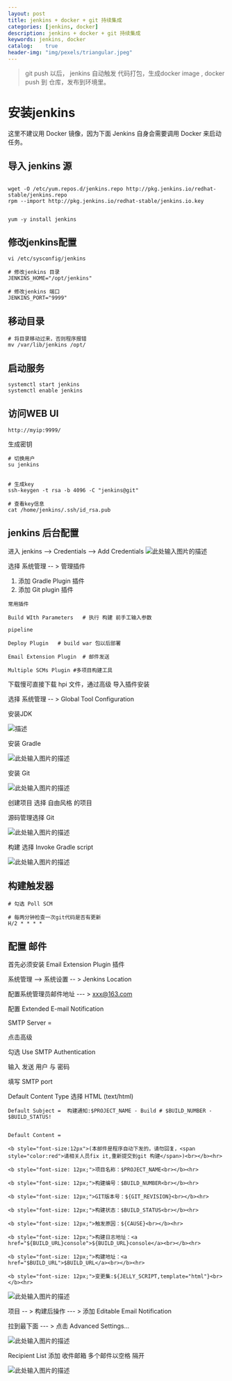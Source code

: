 ```yaml
---
layout: post
title: jenkins + docker + git 持续集成
categories: [jenkins, docker]
description: jenkins + docker + git 持续集成
keywords: jenkins, docker
catalog:    true
header-img: "img/pexels/triangular.jpeg"
---
```



> git push 以后， jenkins 自动触发 代码打包，生成docker image , docker push 到 仓库，发布到环境里。


# 安装jenkins

这里不建议用 Docker 镜像，因为下面 Jenkins 自身会需要调用 Docker 来启动任务。


## 导入 jenkins 源

```

wget -O /etc/yum.repos.d/jenkins.repo http://pkg.jenkins.io/redhat-stable/jenkins.repo
rpm --import http://pkg.jenkins.io/redhat-stable/jenkins.io.key


yum -y install jenkins 
```


## 修改jenkins配置

```
vi /etc/sysconfig/jenkins

# 修改jenkins 目录
JENKINS_HOME="/opt/jenkins"

# 修改jenkins 端口
JENKINS_PORT="9999"
```

## 移动目录

```
# 将目录移动过来，否则程序报错
mv /var/lib/jenkins /opt/
```


## 启动服务

```
systemctl start jenkins
systemctl enable jenkins
```



## 访问WEB UI

```
http://myip:9999/ 
```



生成密钥

```
# 切换用户
su jenkins


# 生成key
ssh-keygen -t rsa -b 4096 -C "jenkins@git"

# 查看key信息
cat /home/jenkins/.ssh/id_rsa.pub
```

## jenkins 后台配置

进入 jenkins --> Credentials --> Add Credentials
![此处输入图片的描述][1]



选择 系统管理 -- > 管理插件

1. 添加 Gradle Plugin 插件
2. 添加 Git plugin 插件



```
常用插件

Build WIth Parameters   # 执行 构建 前手工输入参数

pipeline

Deploy Plugin   # build war 包以后部署

Email Extension Plugin  # 邮件发送

Multiple SCMs Plugin #多项目构建工具

```




下载慢可直接下载 hpi 文件，通过高级 导入插件安装

选择 系统管理 -- > Global Tool Configuration

安装JDK

![描述][2]


安装 Gradle 

![此处输入图片的描述][3]


安装 Git

![此处输入图片的描述][4]



创建项目  选择 自由风格 的项目

源码管理选择 Git

![此处输入图片的描述][5]



构建 选择  Invoke Gradle script

![此处输入图片的描述][6]




## 构建触发器


```
# 勾选 Poll SCM

# 每两分钟检查一次git代码是否有更新
H/2 * * * *
```









## 配置 邮件

首先必须安装 Email Extension Plugin 插件

系统管理 --> 系统设置 -- > Jenkins Location

配置系统管理员邮件地址 --- >  xxx@163.com


配置 Extended E-mail Notification


SMTP Server = 

点击高级

勾选 Use SMTP Authentication

输入 发送 用户 与 密码

填写 SMTP port


Default Content Type 选择 HTML (text/html)


```
Default Subject =  构建通知:$PROJECT_NAME - Build # $BUILD_NUMBER - $BUILD_STATUS!


Default Content = 

<b style="font-size:12px">(本邮件是程序自动下发的，请勿回复，<span style="color:red">请相关人员fix it,重新提交到git 构建</span>)<br></b><hr>

<b style="font-size: 12px;">项目名称：$PROJECT_NAME<br></b><hr>

<b style="font-size: 12px;">构建编号：$BUILD_NUMBER<br></b><hr>

<b style="font-size: 12px;">GIT版本号：${GIT_REVISION}<br></b><hr>

<b style="font-size: 12px;">构建状态：$BUILD_STATUS<br></b><hr>

<b style="font-size: 12px;">触发原因：${CAUSE}<br></b><hr>

<b style="font-size: 12px;">构建日志地址：<a href="${BUILD_URL}console">${BUILD_URL}console</a><br></b><hr>

<b style="font-size: 12px;">构建地址：<a href="$BUILD_URL">$BUILD_URL</a><br></b><hr>

<b style="font-size: 12px;">变更集:${JELLY_SCRIPT,template="html"}<br></b><hr>

```

![此处输入图片的描述][8]






项目 -- > 构建后操作 --- > 添加 Editable Email Notification

拉到最下面 --- > 点击 Advanced Settings...

![此处输入图片的描述][9]

Recipient List 添加 收件邮箱 多个邮件以空格 隔开

![此处输入图片的描述][10]


  [1]: http://jicki.me/img/posts/jenkins/4.png
  [2]: http://jicki.me/img/posts/jenkins/1.png
  [3]: http://jicki.me/img/posts/jenkins/2.png
  [4]: http://jicki.me/img/posts/jenkins/3.png
  [5]: http://jicki.me/img/posts/jenkins/5.png
  [6]: http://jicki.me/img/posts/jenkins/6.png
  [7]: http://jicki.me/img/posts/jenkins/7.png
  [8]: http://jicki.me/img/posts/jenkins/8.png
  [9]: http://jicki.me/img/posts/jenkins/9.png
  [10]: http://jicki.me/img/posts/jenkins/10.png